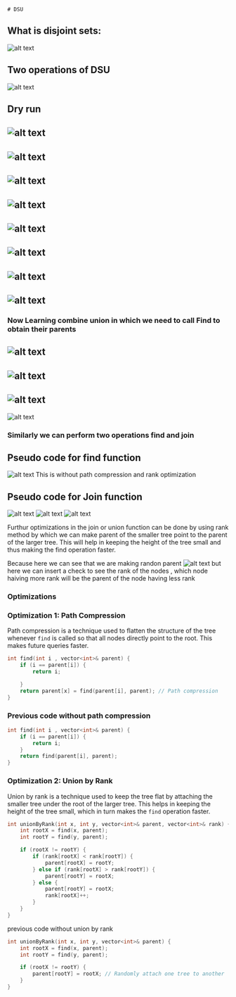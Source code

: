     # DSU

## What is disjoint sets:
![alt text](./images/image-1.png)

## Two operations of DSU 
![alt text](./images/image-15.png)

## Dry run 
![alt text](./images/image-2.png)
---
![alt text](./images/image-3.png)
---
![alt text](./images/image-4.png)
---
![alt text](./images/image-5.png)
---
![alt text](./images/image-6.png)
---
![alt text](./images/image-7.png)
---
![alt text](./images/image-8.png)
---
![alt text](./images/image-9.png)
---
### Now Learning combine union in which we need to call Find to obtain their parents
![alt text](./images/image-10.png)
---
![alt text](./images/image-11.png)
---
![alt text](./images/image-12.png)
---
![alt text](./images/image-13.png)

### Similarly we can perform two operations find and join

## Pseudo code for find function
![alt text](./images/image-14.png)
This is without path compression and rank optimization

## Pseudo code for Join function
![alt text](./images/im2.png)
![alt text](./images/image-111.png)
![alt text](./images/image-2222.png)

Furthur optimizations in the join or union function can be done by using rank method by which we can make parent of the smaller tree point to the parent of the larger tree. This will help in keeping the height of the tree small and thus making the find operation faster.

Because here we can see that we are making randon parent 
![alt text](./images/image-111.png)
but here we can insert a check to see the rank of the nodes , which node haiving more rank will be the parent of the node having less rank


### Optimizations

### Optimization 1: Path Compression
Path compression is a technique used to flatten the structure of the tree whenever `find` is called
so that all nodes directly point to the root. This makes future queries faster.

```cpp
int find(int i , vector<int>& parent) {
    if (i == parent[i]) {
        return i;

    }
    return parent[x] = find(parent[i], parent); // Path compression 
}   
``` 
### Previous code without path compression
```cpp
int find(int i , vector<int>& parent) {
    if (i == parent[i]) {
        return i;
    }
    return find(parent[i], parent);
}
``` 
### Optimization 2: Union by Rank
Union by rank is a technique used to keep the tree flat by attaching the smaller tree under the root of the larger tree. This helps in keeping the height of the tree small, which in turn makes the `find` operation faster.
```cpp
int unionByRank(int x, int y, vector<int>& parent, vector<int>& rank) {
    int rootX = find(x, parent);
    int rootY = find(y, parent);

    if (rootX != rootY) {
        if (rank[rootX] < rank[rootY]) {
            parent[rootX] = rootY;
        } else if (rank[rootX] > rank[rootY]) {
            parent[rootY] = rootX;
        } else {
            parent[rootY] = rootX;
            rank[rootX]++;
        }
    }
}
```

previous code without union by rank
```cpp
int unionByRank(int x, int y, vector<int>& parent) {
    int rootX = find(x, parent);
    int rootY = find(y, parent);

    if (rootX != rootY) {
        parent[rootY] = rootX; // Randomly attach one tree to another
    }
}
```

